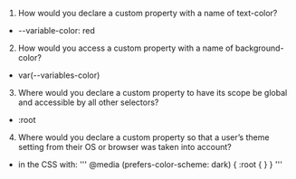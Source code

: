 1. How would you declare a custom property with a name of text-color?
- --variable-color: red
2. How would you access a custom property with a name of background-color?
- var(--variables-color)
3. Where would you declare a custom property to have its scope be global and accessible by all other selectors?
- :root
4. Where would you declare a custom property so that a user’s theme setting from their OS or browser was taken into account?
- in the CSS with:
''' @media (prefers-color-scheme: dark) {
  :root {
  }
}
'''
